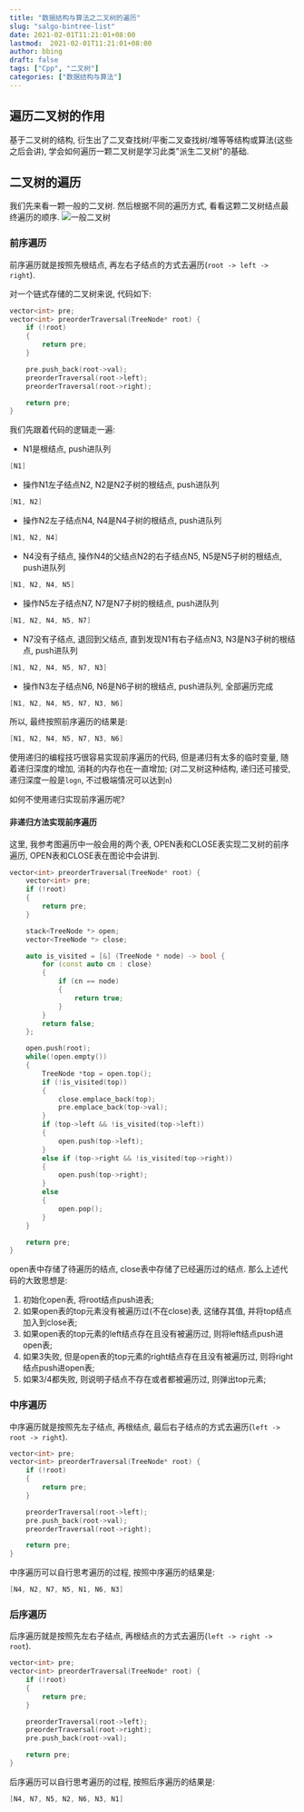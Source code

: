 ```yaml
---
title: "数据结构与算法之二叉树的遍历"
slug: "salgo-bintree-list"
date: 2021-02-01T11:21:01+08:00
lastmod:  2021-02-01T11:21:01+08:00
author: bbing
draft: false
tags: ["Cpp", "二叉树"]
categories: ["数据结构与算法"]
---
```


## 遍历二叉树的作用

基于二叉树的结构, 衍生出了二叉查找树/平衡二叉查找树/堆等等结构或算法(这些之后会讲), 学会如何遍历一颗二叉树是学习此类"派生二叉树"的基础.

## 二叉树的遍历

我们先来看一颗一般的二叉树. 然后根据不同的遍历方式, 看看这颗二叉树结点最终遍历的顺序.
![一般二叉树](https://s3.ax1x.com/2021/01/25/sOk8ij.png "二叉树")

### 前序遍历

前序遍历就是按照先根结点, 再左右子结点的方式去遍历(```root -> left -> right```).

对一个链式存储的二叉树来说, 代码如下:

```C++
vector<int> pre;
vector<int> preorderTraversal(TreeNode* root) {
    if (!root)
    {
        return pre;
    }

    pre.push_back(root->val);
    preorderTraversal(root->left);
    preorderTraversal(root->right);

    return pre;
}
```

我们先跟着代码的逻辑走一遍:

- N1是根结点, push进队列
```C++
[N1]
```

- 操作N1左子结点N2, N2是N2子树的根结点, push进队列
```C++
[N1, N2]
```

- 操作N2左子结点N4, N4是N4子树的根结点, push进队列
```C++
[N1, N2, N4]
```

- N4没有子结点, 操作N4的父结点N2的右子结点N5, N5是N5子树的根结点, push进队列
```C++
[N1, N2, N4, N5]
```

- 操作N5左子结点N7, N7是N7子树的根结点, push进队列
```C++
[N1, N2, N4, N5, N7]
```

- N7没有子结点, 退回到父结点, 直到发现N1有右子结点N3, N3是N3子树的根结点, push进队列
```C++
[N1, N2, N4, N5, N7, N3]
```

- 操作N3左子结点N6, N6是N6子树的根结点, push进队列, 全部遍历完成
```C++
[N1, N2, N4, N5, N7, N3, N6]
```

所以, 最终按照前序遍历的结果是:
```C++
[N1, N2, N4, N5, N7, N3, N6]
```

使用递归的编程技巧很容易实现前序遍历的代码, 但是递归有太多的临时变量, 随着递归深度的增加, 消耗的内存也在一直增加;
(对二叉树这种结构, 递归还可接受, 递归深度一般是```logn```, 不过极端情况可以达到```n```)

如何不使用递归实现前序遍历呢?

#### 非递归方法实现前序遍历

这里, 我参考图遍历中一般会用的两个表, OPEN表和CLOSE表实现二叉树的前序遍历, OPEN表和CLOSE表在图论中会讲到.
```C++
vector<int> preorderTraversal(TreeNode* root) {
    vector<int> pre;
    if (!root)
    {
        return pre;
    }

    stack<TreeNode *> open;
    vector<TreeNode *> close;

    auto is_visited = [&] (TreeNode * node) -> bool {
        for (const auto cn : close)
        {
            if (cn == node)
            {
                return true;
            }
        }
        return false;
    };

    open.push(root);
    while(!open.empty())
    {
        TreeNode *top = open.top();
        if (!is_visited(top))
        {
            close.emplace_back(top);
            pre.emplace_back(top->val);
        }
        if (top->left && !is_visited(top->left))
        {
            open.push(top->left);
        }
        else if (top->right && !is_visited(top->right))
        {
            open.push(top->right);
        }
        else
        {
            open.pop();
        }
    }

    return pre;
}
```

open表中存储了待遍历的结点, close表中存储了已经遍历过的结点. 那么上述代码的大致思想是:
1. 初始化open表, 将root结点push进表;
2. 如果open表的top元素没有被遍历过(不在close)表, 这储存其值, 并将top结点加入到close表;
3. 如果open表的top元素的left结点存在且没有被遍历过, 则将left结点push进open表;
4. 如果3失败, 但是open表的top元素的right结点存在且没有被遍历过, 则将right结点push进open表;
5. 如果3/4都失败, 则说明子结点不存在或者都被遍历过, 则弹出top元素;

### 中序遍历

中序遍历就是按照先左子结点, 再根结点, 最后右子结点的方式去遍历(```left -> root -> right```).

```C++
vector<int> pre;
vector<int> preorderTraversal(TreeNode* root) {
    if (!root)
    {
        return pre;
    }

    preorderTraversal(root->left);
    pre.push_back(root->val);
    preorderTraversal(root->right);

    return pre;
}
```

中序遍历可以自行思考遍历的过程, 按照中序遍历的结果是:
```C++
[N4, N2, N7, N5, N1, N6, N3]
```

### 后序遍历

后序遍历就是按照先左右子结点, 再根结点的方式去遍历(```left -> right -> root```).

```C++
vector<int> pre;
vector<int> preorderTraversal(TreeNode* root) {
    if (!root)
    {
        return pre;
    }

    preorderTraversal(root->left);
    preorderTraversal(root->right);
    pre.push_back(root->val);

    return pre;
}
```

后序遍历可以自行思考遍历的过程, 按照后序遍历的结果是:
```C++
[N4, N7, N5, N2, N6, N3, N1]
```
